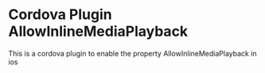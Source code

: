 Cordova Plugin AllowInlineMediaPlayback
======

This is a cordova plugin to enable the property AllowInlineMediaPlayback in ios
